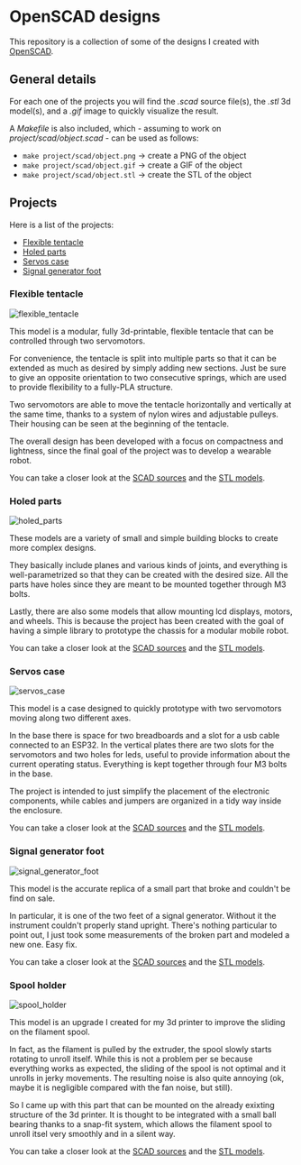 # OpenSCAD designs

This repository is a collection of some of the designs I created with [OpenSCAD](https://openscad.org).


## General details

For each one of the projects you will find the *.scad* source file(s), the *.stl* 3d model(s),
and a *.gif* image to quickly visualize the result.

A *Makefile* is also included, which - assuming to work on *project/scad/object.scad* - can be used as follows:
- `make project/scad/object.png` -> create a PNG of the object
- `make project/scad/object.gif` -> create a GIF of the object
- `make project/scad/object.stl` -> create the STL of the object


## Projects

Here is a list of the projects:
- [Flexible tentacle](#flexible-tentacle)
- [Holed parts](#holed-parts)
- [Servos case](#servos-case)
- [Signal generator foot](#signal-generator-foot)


### Flexible tentacle

![flexible_tentacle](./flexible_tentacle/img/tentacle_and_logo.gif)

This model is a modular, fully 3d-printable, flexible tentacle that can be controlled through two servomotors.

For convenience, the tentacle is split into multiple parts so that it can be extended as much as desired by
simply adding new sections. Just be sure to give an opposite orientation to two consecutive springs, which are
used to provide flexibility to a fully-PLA structure.

Two servomotors are able to move the tentacle horizontally and vertically at the same time, thanks to a
system of nylon wires and adjustable pulleys. Their housing can be seen at the beginning of the tentacle.

The overall design has been developed with a focus on compactness and lightness, since the final goal of the 
project was to develop a wearable robot.

You can take a closer look at the [SCAD sources](./flexible_tentacle/scad/) and the [STL models](./flexible_tentacle/stl/).


### Holed parts

![holed_parts](./holed_parts/img/holed_parts.gif)

These models are a variety of small and simple building blocks to create more complex designs.

They basically include planes and various kinds of joints, and everything is well-parametrized so that they can
be created with the desired size. All the parts have holes since they are meant to be mounted together through M3 bolts.

Lastly, there are also some models that allow mounting lcd displays, motors, and wheels. This is because the project
has been created with the goal of having a simple library to prototype the chassis for a modular mobile robot.

You can take a closer look at the [SCAD sources](./holed_parts/scad/) and the [STL models](./holed_parts/stl/).


### Servos case

![servos_case](./servos_case/img/servos_case.gif)

This model is a case designed to quickly prototype with two servomotors moving along two different axes.

In the base there is space for two breadboards and a slot for a usb cable connected to an ESP32.
In the vertical plates there are two slots for the servomotors and two holes for leds, useful to provide
information about the current operating status. Everything is kept together through four M3 bolts in the base.

The project is intended to just simplify the placement of the electronic components, while cables and jumpers
are organized in a tidy way inside the enclosure.

You can take a closer look at the [SCAD sources](./servos_case/scad/) and the [STL models](./servos_case/stl/).


### Signal generator foot

![signal_generator_foot](./signal_generator_foot/img/signal_generator_foot.gif)

This model is the accurate replica of a small part that broke and couldn't be find on sale.

In particular, it is one of the two feet of a signal generator. Without it the instrument couldn't properly stand upright.
There's nothing particular to point out, I just took some measurements of the broken part and modeled a new one. Easy fix.

You can take a closer look at the [SCAD sources](./signal_generator_foot/scad/) and the [STL models](./signal_generator_foot/stl/).


### Spool holder

![spool_holder](./spool_holder/img/spool_holder.gif)

This model is an upgrade I created for my 3d printer to improve the sliding on the filament spool.

In fact, as the filament is pulled by the extruder, the spool slowly starts rotating to unroll itself.
While this is not a problem per se because everything works as expected, the sliding of the spool is not optimal and
it unrolls in jerky movements. The resulting noise is also quite annoying (ok, maybe it is negligible compared with the
fan noise, but still).

So I came up with this part that can be mounted on the already exixting structure of the 3d printer.
It is thought to be integrated with a small ball bearing thanks to a snap-fit system, which allows the filament spool
to unroll itsel very smoothly and in a silent way.

You can take a closer look at the [SCAD sources](./spool_holder/scad/) and the [STL models](./spool_holder/stl/).


